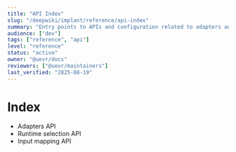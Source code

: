 ```yaml
---
title: "API Index"
slug: "/deepwiki/implant/reference/api-index"
summary: "Entry points to APIs and configuration related to adapters and runtimes."
audience: ["dev"]
tags: ["reference", "api"]
level: "reference"
status: "active"
owner: "@uevr/docs"
reviewers: ["@uevr/maintainers"]
last_verified: "2025-08-19"
---
```


# Index
- Adapters API
- Runtime selection API
- Input mapping API
